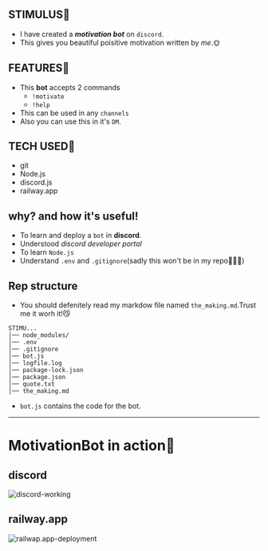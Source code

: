 ## STIMULUS🕺
- I have created  a ***motivation bot*** on `discord`.
- This gives you beautiful poisitive motivation written by *me*.🌞

## FEATURES🎯
- This **bot** accepts 2 commands
  -  `!motivate`
  -  `!help`
- This can be used in any `channels`
- Also you can use this in it's `DM`.

## TECH USED🧮
- git
- Node.js
- discord.js
- railway.app

## why? and how it's useful!
- To learn and deploy a `bot` in **discord**.
- Understood *discord developer portal*
- To learn `Node.js`
- Understand `.env` and `.gitignore`(sadly this won't be in my repo🤭🤣🤣)

## Rep structure
- You should defenitely read my markdow file named `the_making.md`.Trust me it worh it!😼
```
STIMU...
│── node_modules/
│── .env
│── .gitignore
│── bot.js
│── logfile.log
│── package-lock.json
│── package.json
│── quote.txt
│── the_making.md
```
- `bot.js` contains the code for the bot.
---

# MotivationBot in action🤖

## discord
![discord-working](https://github.com/user-attachments/assets/28d85d8f-9010-45dc-90ce-6fc3426bfd48)

## railway.app
![railwap.app-deployment](https://github.com/user-attachments/assets/02a5f7c5-0299-40ec-b51c-d1f4627f9ee4)
